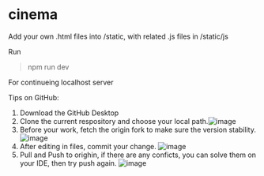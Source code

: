 # cinema
Add your own .html files into /static, with related .js files in /static/js

Run
> npm run dev

For continueing localhost server

Tips on GitHub:
1. Download the GitHub Desktop
2. Clone the current respository and choose your local path.![image](https://github.com/user-attachments/assets/1878f990-7ea5-43fa-807f-a67ddc1053b3)
3. Before your work, fetch the origin fork to make sure the version stability. ![image](https://github.com/user-attachments/assets/291abd33-a304-47d7-8503-565c270f490a)
4. After editing in files, commit your change. ![image](https://github.com/user-attachments/assets/7036a3f5-0914-4eb8-946a-d14bc5864ce0)
5. Pull and Push to orighin, if there are any conficts, you can solve them on your IDE, then try push again. ![image](https://github.com/user-attachments/assets/25610eee-ad52-486f-9de5-e05504631729)
